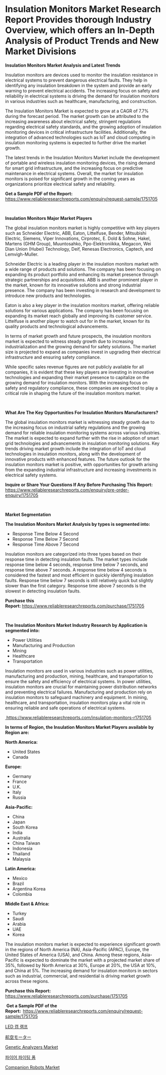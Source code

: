 <p><h1>Insulation Monitors Market Research Report Provides thorough Industry Overview, which offers an In-Depth Analysis of Product Trends and New Market Divisions</h1></p><p><strong>Insulation Monitors Market Analysis and Latest Trends</strong></p>
<p><p>Insulation monitors are devices used to monitor the insulation resistance in electrical systems to prevent dangerous electrical faults. They help in identifying any insulation breakdown in the system and provide an early warning to prevent electrical accidents. The increasing focus on safety and reliability in electrical systems is driving the demand for insulation monitors in various industries such as healthcare, manufacturing, and construction.</p><p>The Insulation Monitors Market is expected to grow at a CAGR of 7.7% during the forecast period. The market growth can be attributed to the increasing awareness about electrical safety, stringent regulations regarding electrical safety standards, and the growing adoption of insulation monitoring devices in critical infrastructure facilities. Additionally, the integration of advanced technologies such as IoT and cloud computing in insulation monitoring systems is expected to further drive the market growth.</p><p>The latest trends in the Insulation Monitors Market include the development of portable and wireless insulation monitoring devices, the rising demand for smart grid infrastructure, and the increasing focus on predictive maintenance in electrical systems. Overall, the market for insulation monitors is poised for significant growth in the coming years as organizations prioritize electrical safety and reliability.</p></p>
<p><strong>Get a Sample PDF of the Report:&nbsp;</strong> <a href="https://www.reliableresearchreports.com/enquiry/request-sample/1751705">https://www.reliableresearchreports.com/enquiry/request-sample/1751705</a></p>
<p>&nbsp;</p>
<p><strong>Insulation Monitors Major Market Players</strong></p>
<p><p>The global insulation monitors market is highly competitive with key players such as Schneider Electric, ABB, Eaton, Littelfuse, Bender, Mitsubishi Electric, Siemens, Viper Innovations, Cirprotec, E. Dold & Sohne, Hakel, Martens (GHM Group), Muuntosahko, Ppo-Elektroniikka, Megacon, Wei Dian Union (Hubei) Technology, Deif, Renesas Electronics, Captech, and Lemvigh-Muller.</p><p>Schneider Electric is a leading player in the insulation monitors market with a wide range of products and solutions. The company has been focusing on expanding its product portfolio and enhancing its market presence through strategic partnerships and acquisitions. ABB is another prominent player in the market, known for its innovative solutions and strong industrial presence. The company has been investing in research and development to introduce new products and technologies.</p><p>Eaton is also a key player in the insulation monitors market, offering reliable solutions for various applications. The company has been focusing on expanding its market reach globally and improving its customer service. Littelfuse is another player to watch out for in the market, known for its quality products and technological advancements.</p><p>In terms of market growth and future prospects, the insulation monitors market is expected to witness steady growth due to increasing industrialization and the growing demand for safety solutions. The market size is projected to expand as companies invest in upgrading their electrical infrastructure and ensuring safety compliance.</p><p>While specific sales revenue figures are not publicly available for all companies, it is evident that these key players are investing in innovative technologies and expanding their market presence to capitalize on the growing demand for insulation monitors. With the increasing focus on safety and regulatory compliance, these companies are expected to play a critical role in shaping the future of the insulation monitors market.</p></p>
<p>&nbsp;</p>
<p><strong>What Are The Key Opportunities For Insulation Monitors Manufacturers?</strong></p>
<p><p>The global insulation monitors market is witnessing steady growth due to the increasing focus on industrial safety regulations and the growing demand for reliable insulation monitoring systems across various industries. The market is expected to expand further with the rise in adoption of smart grid technologies and advancements in insulation monitoring solutions. Key trends driving market growth include the integration of IoT and cloud technologies in insulation monitors, along with the development of innovative products with enhanced features. The future outlook for the insulation monitors market is positive, with opportunities for growth arising from the expanding industrial infrastructure and increasing investments in electrical safety systems.</p></p>
<p><strong>Inquire or Share Your Questions If Any Before Purchasing This Report:</strong> <a href="https://www.reliableresearchreports.com/enquiry/pre-order-enquiry/1751705">https://www.reliableresearchreports.com/enquiry/pre-order-enquiry/1751705</a></p>
<p>&nbsp;</p>
<p><strong>Market Segmentation</strong></p>
<p><strong>The Insulation Monitors Market Analysis by types is segmented into:</strong></p>
<p><ul><li>Response Time Below 4 Second</li><li>Response Time Below 7 Second</li><li>Response Time Above 7 Second</li></ul></p>
<p><p>Insulation monitors are categorized into three types based on their response time in detecting insulation faults. The market types include response time below 4 seconds, response time below 7 seconds, and response time above 7 seconds. A response time below 4 seconds is considered the fastest and most efficient in quickly identifying insulation faults. Response time below 7 seconds is still relatively quick but slightly slower than the first category. Response time above 7 seconds is the slowest in detecting insulation faults.</p></p>
<p><strong>Purchase this Report:&nbsp;</strong><a href="https://www.reliableresearchreports.com/purchase/1751705">https://www.reliableresearchreports.com/purchase/1751705</a></p>
<p>&nbsp;</p>
<p><strong>The Insulation Monitors Market Industry Research by Application is segmented into:</strong></p>
<p><ul><li>Power Utilities</li><li>Manufacturing and Production</li><li>Mining</li><li>Healthcare</li><li>Transportation</li></ul></p>
<p><p>Insulation monitors are used in various industries such as power utilities, manufacturing and production, mining, healthcare, and transportation to ensure the safety and efficiency of electrical systems. In power utilities, insulation monitors are crucial for maintaining power distribution networks and preventing electrical failures. Manufacturing and production rely on insulation monitors to safeguard machinery and equipment. In mining, healthcare, and transportation, insulation monitors play a vital role in ensuring reliable and safe operations of electrical systems.</p></p>
<p><a href="https://www.reliableresearchreports.com/insulation-monitors-r1751705">&nbsp;https://www.reliableresearchreports.com/insulation-monitors-r1751705</a></p>
<p><strong>In terms of Region, the Insulation Monitors Market Players available by Region are:</strong></p>
<p>
    <p> <strong> North America: </strong>
        <ul>
            <li>United States</li>
            <li>Canada</li>
        </ul>
        </p> 
    <p> <strong> Europe: </strong>
        <ul>
            <li>Germany</li>
            <li>France</li>
            <li>U.K.</li>
            <li>Italy</li>
            <li>Russia</li>
        </ul>
        </p> 
    <p> <strong> Asia-Pacific: </strong>
        <ul>
            <li>China</li>
            <li>Japan</li>
            <li>South Korea</li>
            <li>India</li>
            <li>Australia</li>
            <li>China Taiwan</li>
            <li>Indonesia</li>
            <li>Thailand</li>
            <li>Malaysia</li>
        </ul>
        </p> 
    <p> <strong> Latin America: </strong>
        <ul>
            <li>Mexico</li>
            <li>Brazil</li>
            <li>Argentina Korea</li>
            <li>Colombia</li>
        </ul>
        </p> 
    <p> <strong> Middle East & Africa: </strong>
        <ul>
            <li>Turkey</li>
            <li>Saudi</li>
            <li>Arabia</li>
            <li>UAE</li>
            <li>Korea</li>
        </ul>
    </p>
    </p>
<p><p>The insulation monitors market is expected to experience significant growth in the regions of North America (NA), Asia-Pacific (APAC), Europe, the United States of America (USA), and China. Among these regions, Asia-Pacific is expected to dominate the market with a projected market share of 35%, followed by North America at 30%, Europe at 20%, the USA at 10%, and China at 5%. The increasing demand for insulation monitors in sectors such as industrial, commercial, and residential is driving market growth across these regions.</p></p>
<p><strong>Purchase this Report: </strong><a href="https://www.reliableresearchreports.com/purchase/1751705">https://www.reliableresearchreports.com/purchase/1751705</a></p>
<p>&nbsp;<strong>Get a Sample PDF of the Report:&nbsp;&nbsp;</strong><a href="https://www.reliableresearchreports.com/enquiry/request-sample/1751705">https://www.reliableresearchreports.com/enquiry/request-sample/1751705</a></p>
<p><strong></strong></p>
<p><p><a href="https://medium.com/@guyeichert86/led-%EC%BA%A1-%EB%9E%A8%ED%94%84-%EC%8B%9C%EC%9E%A5-%EC%8B%9C%EC%9E%A5-cagr-%EC%8B%9C%EC%9E%A5-%EB%8F%99%ED%96%A5-%EB%B0%8F-%EC%84%B1%EC%9E%A5-%EC%A0%84%EB%9E%B5%EC%97%90-%EB%8C%80%ED%95%9C-%ED%86%B5%EC%B0%B0%EB%A0%A5-ac37578e4edd">LED 캡 램프</a></p><p><a href="https://github.com/vtbvgl20191192/Market-Research-Report-List-1/blob/main/964621031654.md">航空モーター</a></p><p><a href="https://github.com/zjyglelu/Market-Research-Report-List-2/blob/main/genetic-analyzers-market.md">Genetic Analyzers Market</a></p><p><a href="https://github.com/TrevorKruvalis5678/Market-Research-Report-List-1/blob/main/554926429065.md">파이어 파이팅 폼</a></p><p><a href="https://github.com/elizabethdagraca/Market-Research-Report-List-3/blob/main/companion-robots-market.md">Companion Robots Market</a></p></p>